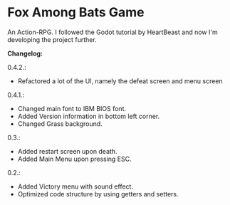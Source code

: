 # Fox Among Bats Game
An Action-RPG.
I followed the Godot tutorial by HeartBeast and now I'm developing the project further.

**Changelog:**

0.4.2.:
- Refactored a lot of the UI, namely the defeat screen and menu screen

0.4.1.:
- Changed main font to IBM BIOS font.
- Added Version information in bottom left corner.
- Changed Grass background.

0.3.:
- Added restart screen upon death.
- Added Main Menu upon pressing ESC.

0.2.:
- Added Victory menu with sound effect.
- Optimized code structure by using getters and setters.
